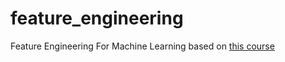# feature_engineering
Feature Engineering For Machine Learning based on [this course](https://www.udemy.com/feature-engineering-for-machine-learning/learn/v4/content)
